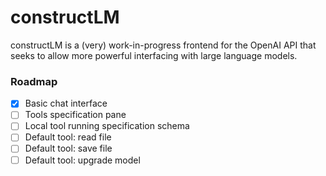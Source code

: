 # constructLM

constructLM is a (very) work-in-progress frontend for the OpenAI API that seeks to allow more powerful interfacing with large language models.

### Roadmap

- [x] Basic chat interface
- [ ] Tools specification pane
- [ ] Local tool running specification schema
- [ ] Default tool: read file
- [ ] Default tool: save file
- [ ] Default tool: upgrade model
